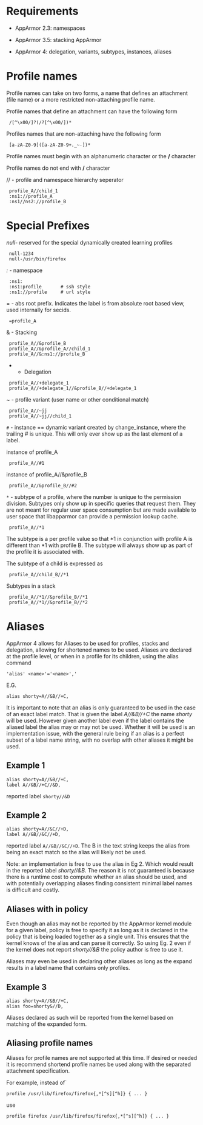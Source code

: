 Requirements
============

-   AppArmor 2.3: namespaces

<!-- -->

-   AppArmor 3.5: stacking AppArmor

<!-- -->

-   AppArmor 4: delegation, variants, subtypes, instances, aliases

Profile names
=============

Profile names can take on two forms, a name that defines an attachment
(file name) or a more restricted non-attaching profile name.

Profile names that define an attachment can have the following form

```
 /[^\x00/]?(/?[^\x00/])*
```

Profiles names that are non-attaching have the following form

```
 [a-zA-Z0-9]([a-zA-Z0-9+._~-])*
```

Profile names must begin with an alphanumeric character or the **/**
character

Profile names do not end with **/** character

// - profile and namespace hierarchy seperator

```
 profile_A//child_1
 :ns1://profile_A
 :ns1//ns2://profile_B
```

Special Prefixes
================

*null-* reserved for the special dynamically created learning profiles

```
 null-1234
 null-/usr/bin/firefox
```

*:* - namespace

```
 :ns1:
 :ns1:profile       # ssh style
 :ns1://profile     # url style
```

= - abs root prefix. Indicates the label is from absolute root based
view, used internally for secids.

```
 =profile_A
```

& - Stacking

```
 profile_A//&profile_B
 profile_A//&profile_A//child_1
 profile_A//&:ns1://profile_B
```

+ - Delegation

```
 profile_A//+delegate_1
 profile_A//+delegate_1//&profile_B//+delegate_1
```

~ - profile variant (user name or other conditional match)

```
 profile_A//~jj
 profile_A//~jj//child_1
```

`#` - instance == dynamic variant created by change\_instance, where
the trailing \# is unique. This will only ever show up as the last
element of a label.

instance of profile\_A

```
 profile_A//#1
```

instance of profile\_A//&profile\_B

```
 profile_A//&profile_B//#2
```

`*` - subtype of a profile, where the number is unique to the
permission division. Subtypes only show up in specific queries that
request them. They are not meant for regular user space consumption
but are made available to user space that libapparmor can provide a
permission lookup cache.

```
 profile_A//*1
```

The subtype is a per profile value so that \*1 in conjunction with
profile A is different than \*1 with profile B. The subtype will
always show up as part of the profile it is associated with.

The subtype of a child is expressed as

```
 profile_A//child_B//*1
```

Subtypes in a stack

```
 profile_A//*1//&profile_B//*1
 profile_A//*1//&profile_B//*2
```

Aliases
=======

AppArmor 4 allows for Aliases to be used for profiles, stacks and
delegation, allowing for shortened names to be used. Aliases are
declared at the profile level, or when in a profile for its children,
using the alias command

```
'alias' <name>'='<name>','
```

E.G.

```
alias shorty=A//&B//+C,
```

It is important to note that an alias is only guaranteed to be used in
the case of an exact label match. That is given the label *A//&B//+C*
the name *shorty* will be used. However given another label even
if the label contains the aliased label the alias may or may not be
used. Whether it will be used is an implementation issue, with the
general rule being if an alias is a perfect subset of a label name
string, with no overlap with other aliases it might be used.

Example 1
---------

```
alias shorty=A//&B//+C,
label A//&B//+C//&D,
```

reported label `shorty//&D`

Example 2
---------

```
alias shorty=A//&C//+D,
label A//&B//&C//+D,
```

reported label `A//&B//&C//+D`. The B in the text string keeps the
alias from being an exact match so the alias will likely not be used.

Note: an implementation is free to use the alias in Eg 2. Which
would result in the reported label *shorty//&B*. The reason it is
not guaranteed is because there is a runtime cost to compute whether
an alias should be used, and with potentially overlapping aliases
finding consistent minimal label names is difficult and costly.

Aliases with in policy
----------------------

Even though an alias may not be reported by the AppArmor kernel
module for a given label, policy is free to specify it as long as it
is declared in the policy that is being loaded together as a single
unit. This ensures that the kernel knows of the alias and can parse
it correctly. So using Eg. 2 even if the kernel does not report
*shorty//&B* the policy author is free to use it.

Aliases may even be used in declaring other aliases as long as the expand results in a label name that contains only profiles.

Example 3
---------

```
alias shorty=A//&B//+C,
alias foo=shorty&//D,
```

Aliases declared as such will be reported from the kernel based on matching of the expanded form.

Aliasing profile names
----------------------

Aliases for profile names are not supported at this time. If desired or needed it is recommend shortend profile names be used along with the separated attachment specification.

For example, instead of`

```
profile /usr/lib/firefox/firefox{,*[^s][^h]} { ... }
```

use
```
profile firefox /usr/lib/firefox/firefox{,*[^s][^h]} { ... }
```
